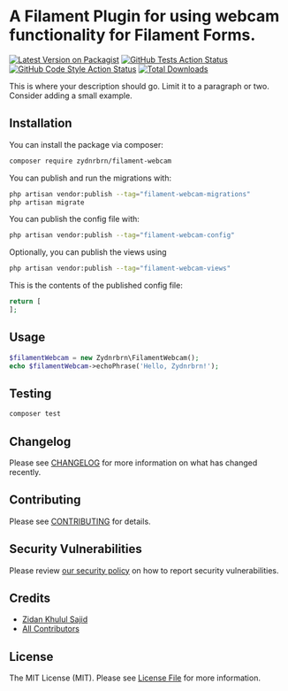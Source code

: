 # A Filament Plugin for using webcam functionality for Filament Forms.

[![Latest Version on Packagist](https://img.shields.io/packagist/v/zydnrbrn/filament-webcam.svg?style=flat-square)](https://packagist.org/packages/zydnrbrn/filament-webcam)
[![GitHub Tests Action Status](https://img.shields.io/github/actions/workflow/status/zydnrbrn/filament-webcam/run-tests.yml?branch=main&label=tests&style=flat-square)](https://github.com/zydnrbrn/filament-webcam/actions?query=workflow%3Arun-tests+branch%3Amain)
[![GitHub Code Style Action Status](https://img.shields.io/github/actions/workflow/status/zydnrbrn/filament-webcam/fix-php-code-styling.yml?branch=main&label=code%20style&style=flat-square)](https://github.com/zydnrbrn/filament-webcam/actions?query=workflow%3A"Fix+PHP+code+styling"+branch%3Amain)
[![Total Downloads](https://img.shields.io/packagist/dt/zydnrbrn/filament-webcam.svg?style=flat-square)](https://packagist.org/packages/zydnrbrn/filament-webcam)



This is where your description should go. Limit it to a paragraph or two. Consider adding a small example.

## Installation

You can install the package via composer:

```bash
composer require zydnrbrn/filament-webcam
```

You can publish and run the migrations with:

```bash
php artisan vendor:publish --tag="filament-webcam-migrations"
php artisan migrate
```

You can publish the config file with:

```bash
php artisan vendor:publish --tag="filament-webcam-config"
```

Optionally, you can publish the views using

```bash
php artisan vendor:publish --tag="filament-webcam-views"
```

This is the contents of the published config file:

```php
return [
];
```

## Usage

```php
$filamentWebcam = new Zydnrbrn\FilamentWebcam();
echo $filamentWebcam->echoPhrase('Hello, Zydnrbrn!');
```

## Testing

```bash
composer test
```

## Changelog

Please see [CHANGELOG](CHANGELOG.md) for more information on what has changed recently.

## Contributing

Please see [CONTRIBUTING](.github/CONTRIBUTING.md) for details.

## Security Vulnerabilities

Please review [our security policy](../../security/policy) on how to report security vulnerabilities.

## Credits

- [Zidan Khulul Sajid](https://github.com/zydnrbrn)
- [All Contributors](../../contributors)

## License

The MIT License (MIT). Please see [License File](LICENSE.md) for more information.
